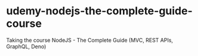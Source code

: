 # udemy-nodejs-the-complete-guide-course
Taking the course NodeJS - The Complete Guide (MVC, REST APIs, GraphQL, Deno)
